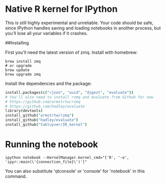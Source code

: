 # Native R kernel for IPython

This is still highly experimental and unreliable. Your code should be safe,
since IPython handles saving and loading notebooks in another process, but
you'll lose all your variables if it crashes.

##Installing

First you'll need the latest version of zmq. Install with homebrew:

```Shell
brew install zmq
# or upgrade
brew update
brew upgrade zmq
```

Install the dependencies and the package:

```coffee
install.packages(c("rjson", "uuid", "digest", "evaluate"))
# You'll also need to install rzmq and evaluate from Github for now
# https://github.com/armstrtw/rzmq
# https://github.com/hadley/evaluate
library(devtools)
install_github("armstrtw/rzmq")
install_github("hadley/evaluate")
install_github("takluyver/IR_kernel")
```


# Running the notebook

```Shell
ipython notebook --KernelManager.kernel_cmd="['R', '-e', 'ipyr::main(\'{connection_file}\')']"
```

You can also substitute 'qtconsole' or 'console' for 'notebook' in this command.
